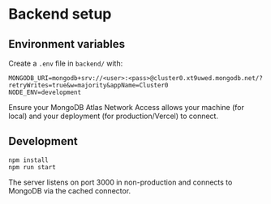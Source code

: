 # Backend setup

## Environment variables

Create a `.env` file in `backend/` with:

```
MONGODB_URI=mongodb+srv://<user>:<pass>@cluster0.xt9uwed.mongodb.net/?retryWrites=true&w=majority&appName=Cluster0
NODE_ENV=development
```

Ensure your MongoDB Atlas Network Access allows your machine (for local) and your deployment (for production/Vercel) to connect.

## Development

```
npm install
npm run start
```

The server listens on port 3000 in non-production and connects to MongoDB via the cached connector.
